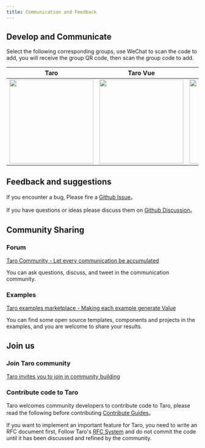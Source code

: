 ```yaml
---
title: Communication and Feedback
---
```


## Develop and Communicate

Select the following corresponding groups, use WeChat to scan the code to add, you will receive the group QR code, then scan the group code to add.

| Taro  | Taro Vue | Taro RN | Taro x NutUI |
| ------ | ------ | ------ | ------ |
| <img src="https://storage.360buyimg.com/taro-resource/Taro-Taro.png" width="220px" /> | <img src="https://storage.360buyimg.com/taro-resource/Taro-Vue.png" width="220px" /> | <img src="https://storage.360buyimg.com/taro-resource/Taro-RN.png" width="220px" /> | <img src="https://storage.360buyimg.com/taro-resource/NutUIxTaro.png" width="220px" /> |

## Feedback and suggestions

 If you encounter a bug, Please fire a [Github Issue](https://nervjs.github.io/taro-issue-helper/)。

If you have questions or ideas please discuss them on [Github Discussion](https://github.com/NervJS/taro/discussions)。

## Community Sharing

### Forum

[Taro Community - Let every communication be accumulated](https://taro-club.jd.com/)

You can ask questions, discuss, and tweet in the communication community.

### Examples

[Taro examples marketplace - Making each example generate Value](https://taro-ext.jd.com/)

You can find some open source templates, components and projects in the examples, and you are welcome to share your results.

## Join us

### Join Taro community

[Taro invites you to join in community building](https://github.com/NervJS/taro/issues/4714)

### Contribute code to Taro

Taro welcomes community developers to contribute code to Taro, please read the following before contributing [Contribute Guides](/docs/CONTRIBUTING)。

If you want to implement an important feature for Taro, you need to write an RFC document first, Follow Taro's [RFC System](https://github.com/NervJS/taro-rfcs) and do not commit the code until it has been discussed and refined by the community.
